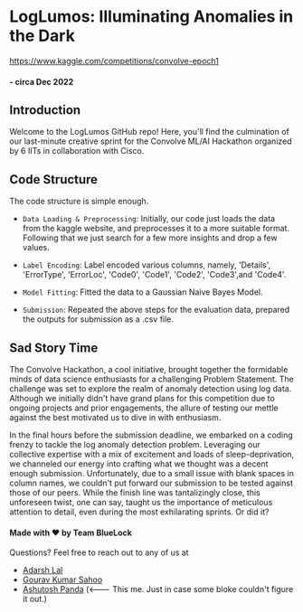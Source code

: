 # LogLumos: Illuminating Anomalies in the Dark

https://www.kaggle.com/competitions/convolve-epoch1

#### - circa Dec 2022
## Introduction

Welcome to the LogLumos GitHub repo! Here, you'll find the culmination of  our last-minute creative sprint for the Convolve ML/AI Hackathon organized by 6 IITs in collaboration with Cisco.

## Code Structure

The code structure is simple enough.

- `Data Loading & Preprocessing`: Initially, our code just loads the data from the kaggle website, and preprocesses it to a more suitable format. Following that we just search for a few more insights and drop a few values.

- `Label Encoding`: Label encoded various columns, namely, 'Details', 'ErrorType', 'ErrorLoc', 'Code0', 'Code1', 'Code2', 'Code3',and 'Code4'.

- `Model Fitting`: Fitted the data to a Gaussian Naive Bayes Model.

- `Submission`: Repeated the above steps for the evaluation data, prepared the outputs for submission as a .csv file.

## Sad Story Time

The Convolve Hackathon, a cool initiative, brought together the formidable minds of data science enthusiasts for a challenging Problem Statement. The challenge was set to explore the realm of anomaly detection using log data. Although we initially didn't have grand plans for this competition due to ongoing projects and prior engagements, the allure of testing our mettle against the best motivated us to dive in with enthusiasm.

In the final hours before the submission deadline, we embarked on a coding frenzy to tackle the log anomaly detection problem. Leveraging our collective expertise with a mix of excitement and loads of sleep-deprivation, we channeled our energy into crafting what we thought was a decent enough submission. Unfortunately, due to a small issue with blank spaces in column names, we couldn't put forward our submission to be tested against those of our peers. While the finish line was tantalizingly close, this unforeseen twist, one can say, taught us the importance of meticulous attention to detail, even during the most exhilarating sprints. Or did it?

#### Made with ❤️ by Team BlueLock

Questions? Feel free to reach out to any of us at
- [Adarsh Lal](https://github.com/username)
- [Gourav Kumar Sahoo](https://github.com/gouravsahoo)
- [Ashutosh Panda](https://github.com/AshutoshPanda2002) (<--- This me. Just in case some bloke couldn't figure it out.)
